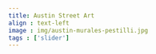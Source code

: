 ```yaml
---
title: Austin Street Art
align : text-left
image : img/austin-murales-pestilli.jpg
tags : ['slider']
---
```

